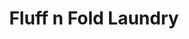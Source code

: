 ---
title: "Fluff n Fold Laundry"
url: /barangasy-immaculate-concepcion-quezon-city/fluff-n-fold-laundry/
shop: laundry
---